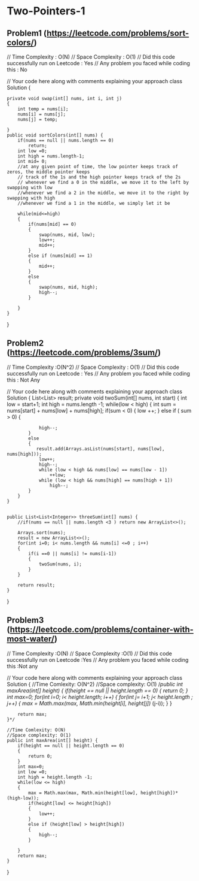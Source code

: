 # Two-Pointers-1

## Problem1 (https://leetcode.com/problems/sort-colors/)
// Time Complexity : O(N)
// Space Complexity : O(1)
// Did this code successfully run on Leetcode : Yes
// Any problem you faced while coding this : No


// Your code here along with comments explaining your approach
class Solution {
    
    private void swap(int[] nums, int i, int j)
    {
        int temp = nums[i];
        nums[i] = nums[j];
        nums[j] = temp;
        
    }
    public void sortColors(int[] nums) {
        if(nums == null || nums.length == 0)
            return;
        int low =0;
        int high = nums.length-1;
        int mid= 0;
        //at any given point of time, the low pointer keeps track of zeros, the middle pointer keeps
        // track of the 1s and the high pointer keeps track of the 2s
        // whenever we find a 0 in the middle, we move it to the left by swapping with low
        //whenever we find a 2 in the middle, we move it to the right by swapping with high
        //whenever we find a 1 in the middle, we simply let it be
        
        while(mid<=high)
        {
            if(nums[mid] == 0)
            {
                swap(nums, mid, low);
                low++;
                mid++;
            }
            else if (nums[mid] == 1)
            {
                mid++;
            }
            else
            {
                swap(nums, mid, high);
                high--;
            }
            
        }
    }
}

## Problem2 (https://leetcode.com/problems/3sum/)
// Time Complexity :O(N^2)
// Space Complexity : O(1)
// Did this code successfully run on Leetcode : Yes
// Any problem you faced while coding this : Not Any


// Your code here along with comments explaining your approach
class Solution {
    List<List<Integer>> result;
    private void twoSum(int[] nums, int start)
    {
        int low = start+1;
        int high = nums.length -1;
        while(low < high)
        {
            int sum = nums[start] + nums[low] + nums[high];
            if(sum < 0)
            {
                low ++;
            }
            else if ( sum > 0)
            {
                
                high--;
            }
            else 
            {
               result.add(Arrays.asList(nums[start], nums[low], nums[high]));
                low++; 
                high--;
                while (low < high && nums[low] == nums[low - 1])
                    ++low;
                while (low < high && nums[high] == nums[high + 1])
                    high--;
            }
        }
    }  
     
    
    public List<List<Integer>> threeSum(int[] nums) {
        //if(nums == null || nums.length <3 ) return new ArrayList<>();
        
        Arrays.sort(nums);
        result = new ArrayList<>();
        for(int i=0; i< nums.length && nums[i] <=0 ; i++)
        {
            if(i ==0 || nums[i] != nums[i-1])
            {
                twoSum(nums, i);
            }
        }
        
        return result;
    }
}
## Problem3 (https://leetcode.com/problems/container-with-most-water/)
// Time Complexity :O(N)
// Space Complexity :O(1)
// Did this code successfully run on Leetcode :Yes
// Any problem you faced while coding this :Not any


// Your code here along with comments explaining your approach
class Solution {
    //Time Comlexity: O(N^2)
    //Space complexity: O(1)
    /*public int maxArea(int[] height) {
        if(height == null || height.length == 0)
        {
            return 0;
        }
        int max=0;
        for(int i=0; i< height.length; i++)
        {
            for(int j= i+1; j< height.length ; j++)
            {
                max = Math.max(max, Math.min(height[i], height[j])* (j-i));
            }
        }
        
        return max;
    }*/
    
    //Time Comlexity: O(N)
    //Space complexity: O(1)
    public int maxArea(int[] height) {
        if(height == null || height.length == 0)
        {
            return 0;
        }
        int max=0;
        int low =0;
        int high = height.length -1;
        while(low <= high)
        {
            max = Math.max(max, Math.min(height[low], height[high])* (high-low));
            if(height[low] <= height[high])
            {
                low++;
            }
            else if (height[low] > height[high])
            {
                high--;
            }
            
        }
        return max;
    }
}